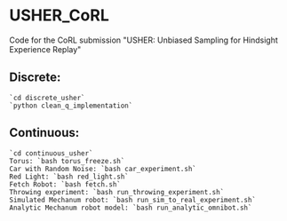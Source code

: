 # USHER_CoRL
Code for the CoRL submission "USHER: Unbiased Sampling for Hindsight Experience Replay"


## Discrete: 
	`cd discrete_usher`
	`python clean_q_implementation`
## Continuous: 
	`cd continuous_usher`
	Torus: `bash torus_freeze.sh`
	Car with Random Noise: `bash car_experiment.sh`
	Red Light: `bash red_light.sh`
	Fetch Robot: `bash fetch.sh`
	Throwing experiment: `bash run_throwing_experiment.sh`
	Simulated Mechanum robot: `bash run_sim_to_real_experiment.sh`
	Analytic Mechanum robot model: `bash run_analytic_omnibot.sh`
